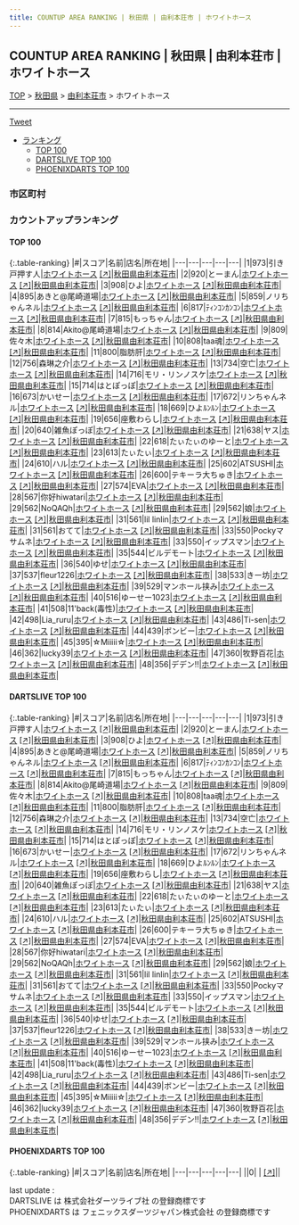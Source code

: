 ```yaml
---
title: COUNTUP AREA RANKING | 秋田県 | 由利本荘市 | ホワイトホース
---
```

## COUNTUP AREA RANKING | 秋田県 | 由利本荘市 | ホワイトホース

[TOP](/darts/rank/) > [秋田県](/darts/rank/秋田県/) > [由利本荘市](/darts/rank/秋田県/由利本荘市/) > ホワイトホース

___

<a href="https://twitter.com/share?ref_src=twsrc%5Etfw" data-text="COUNTUP AREA RANKING | 秋田県由利本荘市ホワイトホース" class="twitter-share-button" data-hashtags="DARTSLIVE,PHOENIXDARTS,darts,ダーツ" data-show-count="false">Tweet</a>

* [ランキング](#カウントアップランキング)
    * [TOP 100](#top-100)
    * [DARTSLIVE TOP 100](#dartslive-top-100)
    * [PHOENIXDARTS TOP 100](#phoenixdarts-top-100)

### 市区町村

<ul>

</ul>

### カウントアップランキング

#### TOP 100



{:.table-ranking}
|#|スコア|名前|店名|所在地|
|---|---|---|---|---|
|1|973|<span class="rank-name-dl">引き戸押す人</span>|<a href="/darts/rank/shops/bc7e0ec4688817dc0d9b047a20a7ba1e.html">ホワイトホース</a> <a href="https://search.dartslive.com/jp/shop/bc7e0ec4688817dc0d9b047a20a7ba1e">[↗]</a>|<a href="/darts/rank/秋田県/由利本荘市">秋田県由利本荘市</a>|
|2|920|<span class="rank-name-dl">とーまん</span>|<a href="/darts/rank/shops/bc7e0ec4688817dc0d9b047a20a7ba1e.html">ホワイトホース</a> <a href="https://search.dartslive.com/jp/shop/bc7e0ec4688817dc0d9b047a20a7ba1e">[↗]</a>|<a href="/darts/rank/秋田県/由利本荘市">秋田県由利本荘市</a>|
|3|908|<span class="rank-name-dl">ひよ</span>|<a href="/darts/rank/shops/bc7e0ec4688817dc0d9b047a20a7ba1e.html">ホワイトホース</a> <a href="https://search.dartslive.com/jp/shop/bc7e0ec4688817dc0d9b047a20a7ba1e">[↗]</a>|<a href="/darts/rank/秋田県/由利本荘市">秋田県由利本荘市</a>|
|4|895|<span class="rank-name-dl">あきと@尾崎道場</span>|<a href="/darts/rank/shops/bc7e0ec4688817dc0d9b047a20a7ba1e.html">ホワイトホース</a> <a href="https://search.dartslive.com/jp/shop/bc7e0ec4688817dc0d9b047a20a7ba1e">[↗]</a>|<a href="/darts/rank/秋田県/由利本荘市">秋田県由利本荘市</a>|
|5|859|<span class="rank-name-dl">ノリちゃんネル</span>|<a href="/darts/rank/shops/bc7e0ec4688817dc0d9b047a20a7ba1e.html">ホワイトホース</a> <a href="https://search.dartslive.com/jp/shop/bc7e0ec4688817dc0d9b047a20a7ba1e">[↗]</a>|<a href="/darts/rank/秋田県/由利本荘市">秋田県由利本荘市</a>|
|6|817|<span class="rank-name-dl">ﾃｨﾝｺﾝｶﾝｺﾝ</span>|<a href="/darts/rank/shops/bc7e0ec4688817dc0d9b047a20a7ba1e.html">ホワイトホース</a> <a href="https://search.dartslive.com/jp/shop/bc7e0ec4688817dc0d9b047a20a7ba1e">[↗]</a>|<a href="/darts/rank/秋田県/由利本荘市">秋田県由利本荘市</a>|
|7|815|<span class="rank-name-dl">もっちゃん</span>|<a href="/darts/rank/shops/bc7e0ec4688817dc0d9b047a20a7ba1e.html">ホワイトホース</a> <a href="https://search.dartslive.com/jp/shop/bc7e0ec4688817dc0d9b047a20a7ba1e">[↗]</a>|<a href="/darts/rank/秋田県/由利本荘市">秋田県由利本荘市</a>|
|8|814|<span class="rank-name-dl">Akito@尾崎道場</span>|<a href="/darts/rank/shops/bc7e0ec4688817dc0d9b047a20a7ba1e.html">ホワイトホース</a> <a href="https://search.dartslive.com/jp/shop/bc7e0ec4688817dc0d9b047a20a7ba1e">[↗]</a>|<a href="/darts/rank/秋田県/由利本荘市">秋田県由利本荘市</a>|
|9|809|<span class="rank-name-dl">佐々木</span>|<a href="/darts/rank/shops/bc7e0ec4688817dc0d9b047a20a7ba1e.html">ホワイトホース</a> <a href="https://search.dartslive.com/jp/shop/bc7e0ec4688817dc0d9b047a20a7ba1e">[↗]</a>|<a href="/darts/rank/秋田県/由利本荘市">秋田県由利本荘市</a>|
|10|808|<span class="rank-name-dl">taa魂</span>|<a href="/darts/rank/shops/bc7e0ec4688817dc0d9b047a20a7ba1e.html">ホワイトホース</a> <a href="https://search.dartslive.com/jp/shop/bc7e0ec4688817dc0d9b047a20a7ba1e">[↗]</a>|<a href="/darts/rank/秋田県/由利本荘市">秋田県由利本荘市</a>|
|11|800|<span class="rank-name-dl">脂肪肝</span>|<a href="/darts/rank/shops/bc7e0ec4688817dc0d9b047a20a7ba1e.html">ホワイトホース</a> <a href="https://search.dartslive.com/jp/shop/bc7e0ec4688817dc0d9b047a20a7ba1e">[↗]</a>|<a href="/darts/rank/秋田県/由利本荘市">秋田県由利本荘市</a>|
|12|756|<span class="rank-name-dl">森琳之介</span>|<a href="/darts/rank/shops/bc7e0ec4688817dc0d9b047a20a7ba1e.html">ホワイトホース</a> <a href="https://search.dartslive.com/jp/shop/bc7e0ec4688817dc0d9b047a20a7ba1e">[↗]</a>|<a href="/darts/rank/秋田県/由利本荘市">秋田県由利本荘市</a>|
|13|734|<span class="rank-name-dl">空亡</span>|<a href="/darts/rank/shops/bc7e0ec4688817dc0d9b047a20a7ba1e.html">ホワイトホース</a> <a href="https://search.dartslive.com/jp/shop/bc7e0ec4688817dc0d9b047a20a7ba1e">[↗]</a>|<a href="/darts/rank/秋田県/由利本荘市">秋田県由利本荘市</a>|
|14|716|<span class="rank-name-dl">モリ・リンノスケ</span>|<a href="/darts/rank/shops/bc7e0ec4688817dc0d9b047a20a7ba1e.html">ホワイトホース</a> <a href="https://search.dartslive.com/jp/shop/bc7e0ec4688817dc0d9b047a20a7ba1e">[↗]</a>|<a href="/darts/rank/秋田県/由利本荘市">秋田県由利本荘市</a>|
|15|714|<span class="rank-name-dl">はとぽっぽ</span>|<a href="/darts/rank/shops/bc7e0ec4688817dc0d9b047a20a7ba1e.html">ホワイトホース</a> <a href="https://search.dartslive.com/jp/shop/bc7e0ec4688817dc0d9b047a20a7ba1e">[↗]</a>|<a href="/darts/rank/秋田県/由利本荘市">秋田県由利本荘市</a>|
|16|673|<span class="rank-name-dl">かいせー</span>|<a href="/darts/rank/shops/bc7e0ec4688817dc0d9b047a20a7ba1e.html">ホワイトホース</a> <a href="https://search.dartslive.com/jp/shop/bc7e0ec4688817dc0d9b047a20a7ba1e">[↗]</a>|<a href="/darts/rank/秋田県/由利本荘市">秋田県由利本荘市</a>|
|17|672|<span class="rank-name-dl">リンちゃんネル</span>|<a href="/darts/rank/shops/bc7e0ec4688817dc0d9b047a20a7ba1e.html">ホワイトホース</a> <a href="https://search.dartslive.com/jp/shop/bc7e0ec4688817dc0d9b047a20a7ba1e">[↗]</a>|<a href="/darts/rank/秋田県/由利本荘市">秋田県由利本荘市</a>|
|18|669|<span class="rank-name-dl">ひよﾙﾝﾙﾝ</span>|<a href="/darts/rank/shops/bc7e0ec4688817dc0d9b047a20a7ba1e.html">ホワイトホース</a> <a href="https://search.dartslive.com/jp/shop/bc7e0ec4688817dc0d9b047a20a7ba1e">[↗]</a>|<a href="/darts/rank/秋田県/由利本荘市">秋田県由利本荘市</a>|
|19|656|<span class="rank-name-dl">座敷わらし</span>|<a href="/darts/rank/shops/bc7e0ec4688817dc0d9b047a20a7ba1e.html">ホワイトホース</a> <a href="https://search.dartslive.com/jp/shop/bc7e0ec4688817dc0d9b047a20a7ba1e">[↗]</a>|<a href="/darts/rank/秋田県/由利本荘市">秋田県由利本荘市</a>|
|20|640|<span class="rank-name-dl">雑魚ぽっぽ</span>|<a href="/darts/rank/shops/bc7e0ec4688817dc0d9b047a20a7ba1e.html">ホワイトホース</a> <a href="https://search.dartslive.com/jp/shop/bc7e0ec4688817dc0d9b047a20a7ba1e">[↗]</a>|<a href="/darts/rank/秋田県/由利本荘市">秋田県由利本荘市</a>|
|21|638|<span class="rank-name-dl">ヤス</span>|<a href="/darts/rank/shops/bc7e0ec4688817dc0d9b047a20a7ba1e.html">ホワイトホース</a> <a href="https://search.dartslive.com/jp/shop/bc7e0ec4688817dc0d9b047a20a7ba1e">[↗]</a>|<a href="/darts/rank/秋田県/由利本荘市">秋田県由利本荘市</a>|
|22|618|<span class="rank-name-dl">たぃたぃのゆーと</span>|<a href="/darts/rank/shops/bc7e0ec4688817dc0d9b047a20a7ba1e.html">ホワイトホース</a> <a href="https://search.dartslive.com/jp/shop/bc7e0ec4688817dc0d9b047a20a7ba1e">[↗]</a>|<a href="/darts/rank/秋田県/由利本荘市">秋田県由利本荘市</a>|
|23|613|<span class="rank-name-dl">たぃたぃ</span>|<a href="/darts/rank/shops/bc7e0ec4688817dc0d9b047a20a7ba1e.html">ホワイトホース</a> <a href="https://search.dartslive.com/jp/shop/bc7e0ec4688817dc0d9b047a20a7ba1e">[↗]</a>|<a href="/darts/rank/秋田県/由利本荘市">秋田県由利本荘市</a>|
|24|610|<span class="rank-name-dl">ハル</span>|<a href="/darts/rank/shops/bc7e0ec4688817dc0d9b047a20a7ba1e.html">ホワイトホース</a> <a href="https://search.dartslive.com/jp/shop/bc7e0ec4688817dc0d9b047a20a7ba1e">[↗]</a>|<a href="/darts/rank/秋田県/由利本荘市">秋田県由利本荘市</a>|
|25|602|<span class="rank-name-dl">ATSUSHI</span>|<a href="/darts/rank/shops/bc7e0ec4688817dc0d9b047a20a7ba1e.html">ホワイトホース</a> <a href="https://search.dartslive.com/jp/shop/bc7e0ec4688817dc0d9b047a20a7ba1e">[↗]</a>|<a href="/darts/rank/秋田県/由利本荘市">秋田県由利本荘市</a>|
|26|600|<span class="rank-name-dl">テキーラ大ちゅき</span>|<a href="/darts/rank/shops/bc7e0ec4688817dc0d9b047a20a7ba1e.html">ホワイトホース</a> <a href="https://search.dartslive.com/jp/shop/bc7e0ec4688817dc0d9b047a20a7ba1e">[↗]</a>|<a href="/darts/rank/秋田県/由利本荘市">秋田県由利本荘市</a>|
|27|574|<span class="rank-name-dl">EVA</span>|<a href="/darts/rank/shops/bc7e0ec4688817dc0d9b047a20a7ba1e.html">ホワイトホース</a> <a href="https://search.dartslive.com/jp/shop/bc7e0ec4688817dc0d9b047a20a7ba1e">[↗]</a>|<a href="/darts/rank/秋田県/由利本荘市">秋田県由利本荘市</a>|
|28|567|<span class="rank-name-dl">你好hiwatari</span>|<a href="/darts/rank/shops/bc7e0ec4688817dc0d9b047a20a7ba1e.html">ホワイトホース</a> <a href="https://search.dartslive.com/jp/shop/bc7e0ec4688817dc0d9b047a20a7ba1e">[↗]</a>|<a href="/darts/rank/秋田県/由利本荘市">秋田県由利本荘市</a>|
|29|562|<span class="rank-name-dl">NoQAQh</span>|<a href="/darts/rank/shops/bc7e0ec4688817dc0d9b047a20a7ba1e.html">ホワイトホース</a> <a href="https://search.dartslive.com/jp/shop/bc7e0ec4688817dc0d9b047a20a7ba1e">[↗]</a>|<a href="/darts/rank/秋田県/由利本荘市">秋田県由利本荘市</a>|
|29|562|<span class="rank-name-dl">娘</span>|<a href="/darts/rank/shops/bc7e0ec4688817dc0d9b047a20a7ba1e.html">ホワイトホース</a> <a href="https://search.dartslive.com/jp/shop/bc7e0ec4688817dc0d9b047a20a7ba1e">[↗]</a>|<a href="/darts/rank/秋田県/由利本荘市">秋田県由利本荘市</a>|
|31|561|<span class="rank-name-dl">lil linlin</span>|<a href="/darts/rank/shops/bc7e0ec4688817dc0d9b047a20a7ba1e.html">ホワイトホース</a> <a href="https://search.dartslive.com/jp/shop/bc7e0ec4688817dc0d9b047a20a7ba1e">[↗]</a>|<a href="/darts/rank/秋田県/由利本荘市">秋田県由利本荘市</a>|
|31|561|<span class="rank-name-dl">おてて</span>|<a href="/darts/rank/shops/bc7e0ec4688817dc0d9b047a20a7ba1e.html">ホワイトホース</a> <a href="https://search.dartslive.com/jp/shop/bc7e0ec4688817dc0d9b047a20a7ba1e">[↗]</a>|<a href="/darts/rank/秋田県/由利本荘市">秋田県由利本荘市</a>|
|33|550|<span class="rank-name-dl">Pockyマサムネ</span>|<a href="/darts/rank/shops/bc7e0ec4688817dc0d9b047a20a7ba1e.html">ホワイトホース</a> <a href="https://search.dartslive.com/jp/shop/bc7e0ec4688817dc0d9b047a20a7ba1e">[↗]</a>|<a href="/darts/rank/秋田県/由利本荘市">秋田県由利本荘市</a>|
|33|550|<span class="rank-name-dl">イップスマン</span>|<a href="/darts/rank/shops/bc7e0ec4688817dc0d9b047a20a7ba1e.html">ホワイトホース</a> <a href="https://search.dartslive.com/jp/shop/bc7e0ec4688817dc0d9b047a20a7ba1e">[↗]</a>|<a href="/darts/rank/秋田県/由利本荘市">秋田県由利本荘市</a>|
|35|544|<span class="rank-name-dl">ビルデモート</span>|<a href="/darts/rank/shops/bc7e0ec4688817dc0d9b047a20a7ba1e.html">ホワイトホース</a> <a href="https://search.dartslive.com/jp/shop/bc7e0ec4688817dc0d9b047a20a7ba1e">[↗]</a>|<a href="/darts/rank/秋田県/由利本荘市">秋田県由利本荘市</a>|
|36|540|<span class="rank-name-dl">ゆせ</span>|<a href="/darts/rank/shops/bc7e0ec4688817dc0d9b047a20a7ba1e.html">ホワイトホース</a> <a href="https://search.dartslive.com/jp/shop/bc7e0ec4688817dc0d9b047a20a7ba1e">[↗]</a>|<a href="/darts/rank/秋田県/由利本荘市">秋田県由利本荘市</a>|
|37|537|<span class="rank-name-dl">fleur1226</span>|<a href="/darts/rank/shops/bc7e0ec4688817dc0d9b047a20a7ba1e.html">ホワイトホース</a> <a href="https://search.dartslive.com/jp/shop/bc7e0ec4688817dc0d9b047a20a7ba1e">[↗]</a>|<a href="/darts/rank/秋田県/由利本荘市">秋田県由利本荘市</a>|
|38|533|<span class="rank-name-dl">きー坊</span>|<a href="/darts/rank/shops/bc7e0ec4688817dc0d9b047a20a7ba1e.html">ホワイトホース</a> <a href="https://search.dartslive.com/jp/shop/bc7e0ec4688817dc0d9b047a20a7ba1e">[↗]</a>|<a href="/darts/rank/秋田県/由利本荘市">秋田県由利本荘市</a>|
|39|529|<span class="rank-name-dl">マンホール挟み</span>|<a href="/darts/rank/shops/bc7e0ec4688817dc0d9b047a20a7ba1e.html">ホワイトホース</a> <a href="https://search.dartslive.com/jp/shop/bc7e0ec4688817dc0d9b047a20a7ba1e">[↗]</a>|<a href="/darts/rank/秋田県/由利本荘市">秋田県由利本荘市</a>|
|40|516|<span class="rank-name-dl">ゆーせー1023</span>|<a href="/darts/rank/shops/bc7e0ec4688817dc0d9b047a20a7ba1e.html">ホワイトホース</a> <a href="https://search.dartslive.com/jp/shop/bc7e0ec4688817dc0d9b047a20a7ba1e">[↗]</a>|<a href="/darts/rank/秋田県/由利本荘市">秋田県由利本荘市</a>|
|41|508|<span class="rank-name-dl">11&#x27;back(毒性)</span>|<a href="/darts/rank/shops/bc7e0ec4688817dc0d9b047a20a7ba1e.html">ホワイトホース</a> <a href="https://search.dartslive.com/jp/shop/bc7e0ec4688817dc0d9b047a20a7ba1e">[↗]</a>|<a href="/darts/rank/秋田県/由利本荘市">秋田県由利本荘市</a>|
|42|498|<span class="rank-name-dl">Lia_ruru</span>|<a href="/darts/rank/shops/bc7e0ec4688817dc0d9b047a20a7ba1e.html">ホワイトホース</a> <a href="https://search.dartslive.com/jp/shop/bc7e0ec4688817dc0d9b047a20a7ba1e">[↗]</a>|<a href="/darts/rank/秋田県/由利本荘市">秋田県由利本荘市</a>|
|43|486|<span class="rank-name-dl">Ti-sen</span>|<a href="/darts/rank/shops/bc7e0ec4688817dc0d9b047a20a7ba1e.html">ホワイトホース</a> <a href="https://search.dartslive.com/jp/shop/bc7e0ec4688817dc0d9b047a20a7ba1e">[↗]</a>|<a href="/darts/rank/秋田県/由利本荘市">秋田県由利本荘市</a>|
|44|439|<span class="rank-name-dl">ボンビー</span>|<a href="/darts/rank/shops/bc7e0ec4688817dc0d9b047a20a7ba1e.html">ホワイトホース</a> <a href="https://search.dartslive.com/jp/shop/bc7e0ec4688817dc0d9b047a20a7ba1e">[↗]</a>|<a href="/darts/rank/秋田県/由利本荘市">秋田県由利本荘市</a>|
|45|395|<span class="rank-name-dl">☆Miiiii☆</span>|<a href="/darts/rank/shops/bc7e0ec4688817dc0d9b047a20a7ba1e.html">ホワイトホース</a> <a href="https://search.dartslive.com/jp/shop/bc7e0ec4688817dc0d9b047a20a7ba1e">[↗]</a>|<a href="/darts/rank/秋田県/由利本荘市">秋田県由利本荘市</a>|
|46|362|<span class="rank-name-dl">lucky39</span>|<a href="/darts/rank/shops/bc7e0ec4688817dc0d9b047a20a7ba1e.html">ホワイトホース</a> <a href="https://search.dartslive.com/jp/shop/bc7e0ec4688817dc0d9b047a20a7ba1e">[↗]</a>|<a href="/darts/rank/秋田県/由利本荘市">秋田県由利本荘市</a>|
|47|360|<span class="rank-name-dl">牧野百花</span>|<a href="/darts/rank/shops/bc7e0ec4688817dc0d9b047a20a7ba1e.html">ホワイトホース</a> <a href="https://search.dartslive.com/jp/shop/bc7e0ec4688817dc0d9b047a20a7ba1e">[↗]</a>|<a href="/darts/rank/秋田県/由利本荘市">秋田県由利本荘市</a>|
|48|356|<span class="rank-name-dl">デデン‼︎</span>|<a href="/darts/rank/shops/bc7e0ec4688817dc0d9b047a20a7ba1e.html">ホワイトホース</a> <a href="https://search.dartslive.com/jp/shop/bc7e0ec4688817dc0d9b047a20a7ba1e">[↗]</a>|<a href="/darts/rank/秋田県/由利本荘市">秋田県由利本荘市</a>|


#### DARTSLIVE TOP 100



{:.table-ranking}
|#|スコア|名前|店名|所在地|
|---|---|---|---|---|
|1|973|<span class="rank-name-dl">引き戸押す人</span>|<a href="/darts/rank/shops/bc7e0ec4688817dc0d9b047a20a7ba1e.html">ホワイトホース</a> <a href="https://search.dartslive.com/jp/shop/bc7e0ec4688817dc0d9b047a20a7ba1e">[↗]</a>|<a href="/darts/rank/秋田県/由利本荘市">秋田県由利本荘市</a>|
|2|920|<span class="rank-name-dl">とーまん</span>|<a href="/darts/rank/shops/bc7e0ec4688817dc0d9b047a20a7ba1e.html">ホワイトホース</a> <a href="https://search.dartslive.com/jp/shop/bc7e0ec4688817dc0d9b047a20a7ba1e">[↗]</a>|<a href="/darts/rank/秋田県/由利本荘市">秋田県由利本荘市</a>|
|3|908|<span class="rank-name-dl">ひよ</span>|<a href="/darts/rank/shops/bc7e0ec4688817dc0d9b047a20a7ba1e.html">ホワイトホース</a> <a href="https://search.dartslive.com/jp/shop/bc7e0ec4688817dc0d9b047a20a7ba1e">[↗]</a>|<a href="/darts/rank/秋田県/由利本荘市">秋田県由利本荘市</a>|
|4|895|<span class="rank-name-dl">あきと@尾崎道場</span>|<a href="/darts/rank/shops/bc7e0ec4688817dc0d9b047a20a7ba1e.html">ホワイトホース</a> <a href="https://search.dartslive.com/jp/shop/bc7e0ec4688817dc0d9b047a20a7ba1e">[↗]</a>|<a href="/darts/rank/秋田県/由利本荘市">秋田県由利本荘市</a>|
|5|859|<span class="rank-name-dl">ノリちゃんネル</span>|<a href="/darts/rank/shops/bc7e0ec4688817dc0d9b047a20a7ba1e.html">ホワイトホース</a> <a href="https://search.dartslive.com/jp/shop/bc7e0ec4688817dc0d9b047a20a7ba1e">[↗]</a>|<a href="/darts/rank/秋田県/由利本荘市">秋田県由利本荘市</a>|
|6|817|<span class="rank-name-dl">ﾃｨﾝｺﾝｶﾝｺﾝ</span>|<a href="/darts/rank/shops/bc7e0ec4688817dc0d9b047a20a7ba1e.html">ホワイトホース</a> <a href="https://search.dartslive.com/jp/shop/bc7e0ec4688817dc0d9b047a20a7ba1e">[↗]</a>|<a href="/darts/rank/秋田県/由利本荘市">秋田県由利本荘市</a>|
|7|815|<span class="rank-name-dl">もっちゃん</span>|<a href="/darts/rank/shops/bc7e0ec4688817dc0d9b047a20a7ba1e.html">ホワイトホース</a> <a href="https://search.dartslive.com/jp/shop/bc7e0ec4688817dc0d9b047a20a7ba1e">[↗]</a>|<a href="/darts/rank/秋田県/由利本荘市">秋田県由利本荘市</a>|
|8|814|<span class="rank-name-dl">Akito@尾崎道場</span>|<a href="/darts/rank/shops/bc7e0ec4688817dc0d9b047a20a7ba1e.html">ホワイトホース</a> <a href="https://search.dartslive.com/jp/shop/bc7e0ec4688817dc0d9b047a20a7ba1e">[↗]</a>|<a href="/darts/rank/秋田県/由利本荘市">秋田県由利本荘市</a>|
|9|809|<span class="rank-name-dl">佐々木</span>|<a href="/darts/rank/shops/bc7e0ec4688817dc0d9b047a20a7ba1e.html">ホワイトホース</a> <a href="https://search.dartslive.com/jp/shop/bc7e0ec4688817dc0d9b047a20a7ba1e">[↗]</a>|<a href="/darts/rank/秋田県/由利本荘市">秋田県由利本荘市</a>|
|10|808|<span class="rank-name-dl">taa魂</span>|<a href="/darts/rank/shops/bc7e0ec4688817dc0d9b047a20a7ba1e.html">ホワイトホース</a> <a href="https://search.dartslive.com/jp/shop/bc7e0ec4688817dc0d9b047a20a7ba1e">[↗]</a>|<a href="/darts/rank/秋田県/由利本荘市">秋田県由利本荘市</a>|
|11|800|<span class="rank-name-dl">脂肪肝</span>|<a href="/darts/rank/shops/bc7e0ec4688817dc0d9b047a20a7ba1e.html">ホワイトホース</a> <a href="https://search.dartslive.com/jp/shop/bc7e0ec4688817dc0d9b047a20a7ba1e">[↗]</a>|<a href="/darts/rank/秋田県/由利本荘市">秋田県由利本荘市</a>|
|12|756|<span class="rank-name-dl">森琳之介</span>|<a href="/darts/rank/shops/bc7e0ec4688817dc0d9b047a20a7ba1e.html">ホワイトホース</a> <a href="https://search.dartslive.com/jp/shop/bc7e0ec4688817dc0d9b047a20a7ba1e">[↗]</a>|<a href="/darts/rank/秋田県/由利本荘市">秋田県由利本荘市</a>|
|13|734|<span class="rank-name-dl">空亡</span>|<a href="/darts/rank/shops/bc7e0ec4688817dc0d9b047a20a7ba1e.html">ホワイトホース</a> <a href="https://search.dartslive.com/jp/shop/bc7e0ec4688817dc0d9b047a20a7ba1e">[↗]</a>|<a href="/darts/rank/秋田県/由利本荘市">秋田県由利本荘市</a>|
|14|716|<span class="rank-name-dl">モリ・リンノスケ</span>|<a href="/darts/rank/shops/bc7e0ec4688817dc0d9b047a20a7ba1e.html">ホワイトホース</a> <a href="https://search.dartslive.com/jp/shop/bc7e0ec4688817dc0d9b047a20a7ba1e">[↗]</a>|<a href="/darts/rank/秋田県/由利本荘市">秋田県由利本荘市</a>|
|15|714|<span class="rank-name-dl">はとぽっぽ</span>|<a href="/darts/rank/shops/bc7e0ec4688817dc0d9b047a20a7ba1e.html">ホワイトホース</a> <a href="https://search.dartslive.com/jp/shop/bc7e0ec4688817dc0d9b047a20a7ba1e">[↗]</a>|<a href="/darts/rank/秋田県/由利本荘市">秋田県由利本荘市</a>|
|16|673|<span class="rank-name-dl">かいせー</span>|<a href="/darts/rank/shops/bc7e0ec4688817dc0d9b047a20a7ba1e.html">ホワイトホース</a> <a href="https://search.dartslive.com/jp/shop/bc7e0ec4688817dc0d9b047a20a7ba1e">[↗]</a>|<a href="/darts/rank/秋田県/由利本荘市">秋田県由利本荘市</a>|
|17|672|<span class="rank-name-dl">リンちゃんネル</span>|<a href="/darts/rank/shops/bc7e0ec4688817dc0d9b047a20a7ba1e.html">ホワイトホース</a> <a href="https://search.dartslive.com/jp/shop/bc7e0ec4688817dc0d9b047a20a7ba1e">[↗]</a>|<a href="/darts/rank/秋田県/由利本荘市">秋田県由利本荘市</a>|
|18|669|<span class="rank-name-dl">ひよﾙﾝﾙﾝ</span>|<a href="/darts/rank/shops/bc7e0ec4688817dc0d9b047a20a7ba1e.html">ホワイトホース</a> <a href="https://search.dartslive.com/jp/shop/bc7e0ec4688817dc0d9b047a20a7ba1e">[↗]</a>|<a href="/darts/rank/秋田県/由利本荘市">秋田県由利本荘市</a>|
|19|656|<span class="rank-name-dl">座敷わらし</span>|<a href="/darts/rank/shops/bc7e0ec4688817dc0d9b047a20a7ba1e.html">ホワイトホース</a> <a href="https://search.dartslive.com/jp/shop/bc7e0ec4688817dc0d9b047a20a7ba1e">[↗]</a>|<a href="/darts/rank/秋田県/由利本荘市">秋田県由利本荘市</a>|
|20|640|<span class="rank-name-dl">雑魚ぽっぽ</span>|<a href="/darts/rank/shops/bc7e0ec4688817dc0d9b047a20a7ba1e.html">ホワイトホース</a> <a href="https://search.dartslive.com/jp/shop/bc7e0ec4688817dc0d9b047a20a7ba1e">[↗]</a>|<a href="/darts/rank/秋田県/由利本荘市">秋田県由利本荘市</a>|
|21|638|<span class="rank-name-dl">ヤス</span>|<a href="/darts/rank/shops/bc7e0ec4688817dc0d9b047a20a7ba1e.html">ホワイトホース</a> <a href="https://search.dartslive.com/jp/shop/bc7e0ec4688817dc0d9b047a20a7ba1e">[↗]</a>|<a href="/darts/rank/秋田県/由利本荘市">秋田県由利本荘市</a>|
|22|618|<span class="rank-name-dl">たぃたぃのゆーと</span>|<a href="/darts/rank/shops/bc7e0ec4688817dc0d9b047a20a7ba1e.html">ホワイトホース</a> <a href="https://search.dartslive.com/jp/shop/bc7e0ec4688817dc0d9b047a20a7ba1e">[↗]</a>|<a href="/darts/rank/秋田県/由利本荘市">秋田県由利本荘市</a>|
|23|613|<span class="rank-name-dl">たぃたぃ</span>|<a href="/darts/rank/shops/bc7e0ec4688817dc0d9b047a20a7ba1e.html">ホワイトホース</a> <a href="https://search.dartslive.com/jp/shop/bc7e0ec4688817dc0d9b047a20a7ba1e">[↗]</a>|<a href="/darts/rank/秋田県/由利本荘市">秋田県由利本荘市</a>|
|24|610|<span class="rank-name-dl">ハル</span>|<a href="/darts/rank/shops/bc7e0ec4688817dc0d9b047a20a7ba1e.html">ホワイトホース</a> <a href="https://search.dartslive.com/jp/shop/bc7e0ec4688817dc0d9b047a20a7ba1e">[↗]</a>|<a href="/darts/rank/秋田県/由利本荘市">秋田県由利本荘市</a>|
|25|602|<span class="rank-name-dl">ATSUSHI</span>|<a href="/darts/rank/shops/bc7e0ec4688817dc0d9b047a20a7ba1e.html">ホワイトホース</a> <a href="https://search.dartslive.com/jp/shop/bc7e0ec4688817dc0d9b047a20a7ba1e">[↗]</a>|<a href="/darts/rank/秋田県/由利本荘市">秋田県由利本荘市</a>|
|26|600|<span class="rank-name-dl">テキーラ大ちゅき</span>|<a href="/darts/rank/shops/bc7e0ec4688817dc0d9b047a20a7ba1e.html">ホワイトホース</a> <a href="https://search.dartslive.com/jp/shop/bc7e0ec4688817dc0d9b047a20a7ba1e">[↗]</a>|<a href="/darts/rank/秋田県/由利本荘市">秋田県由利本荘市</a>|
|27|574|<span class="rank-name-dl">EVA</span>|<a href="/darts/rank/shops/bc7e0ec4688817dc0d9b047a20a7ba1e.html">ホワイトホース</a> <a href="https://search.dartslive.com/jp/shop/bc7e0ec4688817dc0d9b047a20a7ba1e">[↗]</a>|<a href="/darts/rank/秋田県/由利本荘市">秋田県由利本荘市</a>|
|28|567|<span class="rank-name-dl">你好hiwatari</span>|<a href="/darts/rank/shops/bc7e0ec4688817dc0d9b047a20a7ba1e.html">ホワイトホース</a> <a href="https://search.dartslive.com/jp/shop/bc7e0ec4688817dc0d9b047a20a7ba1e">[↗]</a>|<a href="/darts/rank/秋田県/由利本荘市">秋田県由利本荘市</a>|
|29|562|<span class="rank-name-dl">NoQAQh</span>|<a href="/darts/rank/shops/bc7e0ec4688817dc0d9b047a20a7ba1e.html">ホワイトホース</a> <a href="https://search.dartslive.com/jp/shop/bc7e0ec4688817dc0d9b047a20a7ba1e">[↗]</a>|<a href="/darts/rank/秋田県/由利本荘市">秋田県由利本荘市</a>|
|29|562|<span class="rank-name-dl">娘</span>|<a href="/darts/rank/shops/bc7e0ec4688817dc0d9b047a20a7ba1e.html">ホワイトホース</a> <a href="https://search.dartslive.com/jp/shop/bc7e0ec4688817dc0d9b047a20a7ba1e">[↗]</a>|<a href="/darts/rank/秋田県/由利本荘市">秋田県由利本荘市</a>|
|31|561|<span class="rank-name-dl">lil linlin</span>|<a href="/darts/rank/shops/bc7e0ec4688817dc0d9b047a20a7ba1e.html">ホワイトホース</a> <a href="https://search.dartslive.com/jp/shop/bc7e0ec4688817dc0d9b047a20a7ba1e">[↗]</a>|<a href="/darts/rank/秋田県/由利本荘市">秋田県由利本荘市</a>|
|31|561|<span class="rank-name-dl">おてて</span>|<a href="/darts/rank/shops/bc7e0ec4688817dc0d9b047a20a7ba1e.html">ホワイトホース</a> <a href="https://search.dartslive.com/jp/shop/bc7e0ec4688817dc0d9b047a20a7ba1e">[↗]</a>|<a href="/darts/rank/秋田県/由利本荘市">秋田県由利本荘市</a>|
|33|550|<span class="rank-name-dl">Pockyマサムネ</span>|<a href="/darts/rank/shops/bc7e0ec4688817dc0d9b047a20a7ba1e.html">ホワイトホース</a> <a href="https://search.dartslive.com/jp/shop/bc7e0ec4688817dc0d9b047a20a7ba1e">[↗]</a>|<a href="/darts/rank/秋田県/由利本荘市">秋田県由利本荘市</a>|
|33|550|<span class="rank-name-dl">イップスマン</span>|<a href="/darts/rank/shops/bc7e0ec4688817dc0d9b047a20a7ba1e.html">ホワイトホース</a> <a href="https://search.dartslive.com/jp/shop/bc7e0ec4688817dc0d9b047a20a7ba1e">[↗]</a>|<a href="/darts/rank/秋田県/由利本荘市">秋田県由利本荘市</a>|
|35|544|<span class="rank-name-dl">ビルデモート</span>|<a href="/darts/rank/shops/bc7e0ec4688817dc0d9b047a20a7ba1e.html">ホワイトホース</a> <a href="https://search.dartslive.com/jp/shop/bc7e0ec4688817dc0d9b047a20a7ba1e">[↗]</a>|<a href="/darts/rank/秋田県/由利本荘市">秋田県由利本荘市</a>|
|36|540|<span class="rank-name-dl">ゆせ</span>|<a href="/darts/rank/shops/bc7e0ec4688817dc0d9b047a20a7ba1e.html">ホワイトホース</a> <a href="https://search.dartslive.com/jp/shop/bc7e0ec4688817dc0d9b047a20a7ba1e">[↗]</a>|<a href="/darts/rank/秋田県/由利本荘市">秋田県由利本荘市</a>|
|37|537|<span class="rank-name-dl">fleur1226</span>|<a href="/darts/rank/shops/bc7e0ec4688817dc0d9b047a20a7ba1e.html">ホワイトホース</a> <a href="https://search.dartslive.com/jp/shop/bc7e0ec4688817dc0d9b047a20a7ba1e">[↗]</a>|<a href="/darts/rank/秋田県/由利本荘市">秋田県由利本荘市</a>|
|38|533|<span class="rank-name-dl">きー坊</span>|<a href="/darts/rank/shops/bc7e0ec4688817dc0d9b047a20a7ba1e.html">ホワイトホース</a> <a href="https://search.dartslive.com/jp/shop/bc7e0ec4688817dc0d9b047a20a7ba1e">[↗]</a>|<a href="/darts/rank/秋田県/由利本荘市">秋田県由利本荘市</a>|
|39|529|<span class="rank-name-dl">マンホール挟み</span>|<a href="/darts/rank/shops/bc7e0ec4688817dc0d9b047a20a7ba1e.html">ホワイトホース</a> <a href="https://search.dartslive.com/jp/shop/bc7e0ec4688817dc0d9b047a20a7ba1e">[↗]</a>|<a href="/darts/rank/秋田県/由利本荘市">秋田県由利本荘市</a>|
|40|516|<span class="rank-name-dl">ゆーせー1023</span>|<a href="/darts/rank/shops/bc7e0ec4688817dc0d9b047a20a7ba1e.html">ホワイトホース</a> <a href="https://search.dartslive.com/jp/shop/bc7e0ec4688817dc0d9b047a20a7ba1e">[↗]</a>|<a href="/darts/rank/秋田県/由利本荘市">秋田県由利本荘市</a>|
|41|508|<span class="rank-name-dl">11&#x27;back(毒性)</span>|<a href="/darts/rank/shops/bc7e0ec4688817dc0d9b047a20a7ba1e.html">ホワイトホース</a> <a href="https://search.dartslive.com/jp/shop/bc7e0ec4688817dc0d9b047a20a7ba1e">[↗]</a>|<a href="/darts/rank/秋田県/由利本荘市">秋田県由利本荘市</a>|
|42|498|<span class="rank-name-dl">Lia_ruru</span>|<a href="/darts/rank/shops/bc7e0ec4688817dc0d9b047a20a7ba1e.html">ホワイトホース</a> <a href="https://search.dartslive.com/jp/shop/bc7e0ec4688817dc0d9b047a20a7ba1e">[↗]</a>|<a href="/darts/rank/秋田県/由利本荘市">秋田県由利本荘市</a>|
|43|486|<span class="rank-name-dl">Ti-sen</span>|<a href="/darts/rank/shops/bc7e0ec4688817dc0d9b047a20a7ba1e.html">ホワイトホース</a> <a href="https://search.dartslive.com/jp/shop/bc7e0ec4688817dc0d9b047a20a7ba1e">[↗]</a>|<a href="/darts/rank/秋田県/由利本荘市">秋田県由利本荘市</a>|
|44|439|<span class="rank-name-dl">ボンビー</span>|<a href="/darts/rank/shops/bc7e0ec4688817dc0d9b047a20a7ba1e.html">ホワイトホース</a> <a href="https://search.dartslive.com/jp/shop/bc7e0ec4688817dc0d9b047a20a7ba1e">[↗]</a>|<a href="/darts/rank/秋田県/由利本荘市">秋田県由利本荘市</a>|
|45|395|<span class="rank-name-dl">☆Miiiii☆</span>|<a href="/darts/rank/shops/bc7e0ec4688817dc0d9b047a20a7ba1e.html">ホワイトホース</a> <a href="https://search.dartslive.com/jp/shop/bc7e0ec4688817dc0d9b047a20a7ba1e">[↗]</a>|<a href="/darts/rank/秋田県/由利本荘市">秋田県由利本荘市</a>|
|46|362|<span class="rank-name-dl">lucky39</span>|<a href="/darts/rank/shops/bc7e0ec4688817dc0d9b047a20a7ba1e.html">ホワイトホース</a> <a href="https://search.dartslive.com/jp/shop/bc7e0ec4688817dc0d9b047a20a7ba1e">[↗]</a>|<a href="/darts/rank/秋田県/由利本荘市">秋田県由利本荘市</a>|
|47|360|<span class="rank-name-dl">牧野百花</span>|<a href="/darts/rank/shops/bc7e0ec4688817dc0d9b047a20a7ba1e.html">ホワイトホース</a> <a href="https://search.dartslive.com/jp/shop/bc7e0ec4688817dc0d9b047a20a7ba1e">[↗]</a>|<a href="/darts/rank/秋田県/由利本荘市">秋田県由利本荘市</a>|
|48|356|<span class="rank-name-dl">デデン‼︎</span>|<a href="/darts/rank/shops/bc7e0ec4688817dc0d9b047a20a7ba1e.html">ホワイトホース</a> <a href="https://search.dartslive.com/jp/shop/bc7e0ec4688817dc0d9b047a20a7ba1e">[↗]</a>|<a href="/darts/rank/秋田県/由利本荘市">秋田県由利本荘市</a>|


#### PHOENIXDARTS TOP 100



{:.table-ranking}
|#|スコア|名前|店名|所在地|
|---|---|---|---|---|
||0|<span class="rank-name-dl"> </span>|<a href="/darts/rank/shops/.html"></a> <a href="">[↗]</a>|<a href="/darts/rank//"></a>|


<div class="footer border-top border-gray-light mt-5 pt-3 text-right text-gray">
    last update : <span style="font-weight: italic" id="foot_last_modified"></span><br />
    DARTSLIVE は 株式会社ダーツライブ社 の登録商標です<br />
    PHOENIXDARTS は フェニックスダーツジャパン株式会社 の登録商標です<br />
</div>

<script src="https://cdnjs.cloudflare.com/ajax/libs/jquery.tablesorter/2.31.3/js/jquery.tablesorter.min.js" integrity="sha512-qzgd5cYSZcosqpzpn7zF2ZId8f/8CHmFKZ8j7mU4OUXTNRd5g+ZHBPsgKEwoqxCtdQvExE5LprwwPAgoicguNg==" crossorigin="anonymous" referrerpolicy="no-referrer"></script>
<link rel="stylesheet" href="https://cdnjs.cloudflare.com/ajax/libs/jquery.tablesorter/2.31.3/css/theme.default.min.css" integrity="sha512-wghhOJkjQX0Lh3NSWvNKeZ0ZpNn+SPVXX1Qyc9OCaogADktxrBiBdKGDoqVUOyhStvMBmJQ8ZdMHiR3wuEq8+w==" crossorigin="anonymous" referrerpolicy="no-referrer" />
<script>
$(function() {
    $(".table-ranking").tablesorter({sortList:[[0, 0]]});
    $("#foot_last_modified").text(formatDate(new Date(document.lastModified), 'yyyy-MM-dd HH:mm:ss'));
});
</script>

<script async src="https://platform.twitter.com/widgets.js" charset="utf-8"></script>